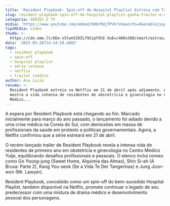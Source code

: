 ```yaml
---
title: 'Resident Playbook: Spin-off de Hospital Playlist Estreia com Trailer Inédito'
slug: resident-playbook-spin-off-de-hospital-playlist-ganha-trailer-e-data
categoria: SÉRIES E TV
midia: 'https://www.youtube.com/embed/bHQrRHjTPVk?showinfo=0&enablejsapi=1'
tipoMidia: video
thumb: >-
  https://cdn.ome.lt/GEe-xSlwn52OILY92ipY5hI-XuE=/480x360/smart/extras/conteudos/resident_QfQxw9W.png
data: '2025-03-26T14:14:29.488Z'
tags:
  - resident playbook
  - spin-off
  - hospital playlist
  - série coreana
  - netflix
  - trailer inédito
author: Ana Luiza
resumo: >-
  Resident Playbook estreia na Netflix em 21 de abril após adiamento. A série
  mostra a vida intensa de residentes de obstetrícia e ginecologia no Centro
  Médico...
---
```


A espera por Resident Playbook está chegando ao fim. Marcado inicialmente para março do ano passado, o lançamento foi adiado devido a uma crise médica na Coreia do Sul, com demissões em massa de profissionais da saúde em protesto a políticas governamentais. Agora, a Netflix confirmou que a série estreará em 21 de abril.

O recém-lançado trailer de Resident Playbook revela a intensa vida de residentes de primeiro ano em obstetrícia e ginecologia no Centro Médico Yulje, equilibrando desafios profissionais e pessoais. O elenco inclui nomes como Go Young-jung (Sweet Home, Alquimia das Almas), Shin Si-ah (A Bruxa: Parte 2), Kang You-seok (Se a Vida Te Der Tangerinas) e Jung Joon-won (Mr. Lawyer).

Resident Playbook, concebido como um spin-off do bem-sucedido Hospital Playlist, também disponível na Netflix, promete continuar o legado de seu predecessor com uma mistura de drama médico e desenvolvimento pessoal dos personagens.
